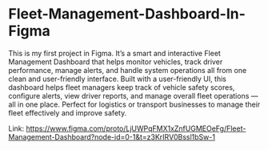 # Fleet-Management-Dashboard-In-Figma
This is my first project in Figma. It’s a smart and interactive Fleet Management Dashboard that helps monitor vehicles, track driver performance, manage alerts, and handle system operations  all from one clean and user-friendly interface.
Built with a user-friendly UI, this dashboard helps fleet managers keep track of vehicle safety scores, configure alerts, view driver reports, and manage overall fleet operations — all in one place.
Perfect for logistics or transport businesses to manage their fleet effectively and improve safety.

Link:
https://www.figma.com/proto/LjUWPqFMX1xZnfUGMEOeFg/Fleet-Management-Dashboard?node-id=0-1&t=z3KrIRV0Bssl1bSw-1





